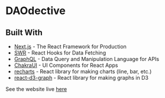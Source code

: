 # DAOdective

## Built With

- [Next.js](https://nextjs.org/) - The React Framework for Production
- [SWR](https://swr.vercel.app/) - React Hooks for Data Fetching
- [GraphQL](https://graphql.org/) - Data Query and Manipulation Language for APIs
- [ChakraUI](https://chakra-ui.com/) - UI Components for React Apps
- [recharts](https://recharts.org/en-US/) - React library for making charts (line, bar, etc.)
- [react-d3-graph](https://github.com/danielcaldas/react-d3-graph) - React library for making graphs in D3

See the website live [here](https://daodective.vercel.app/)
